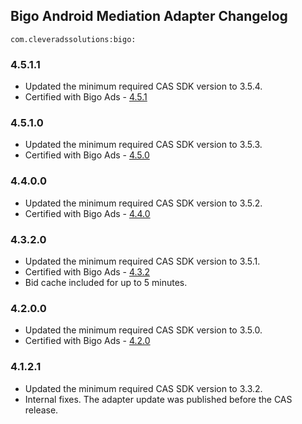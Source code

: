 ## Bigo Android Mediation Adapter Changelog
`com.cleveradssolutions:bigo:`

### 4.5.1.1
- Updated the minimum required CAS SDK version to 3.5.4.
- Certified with Bigo Ads - [4.5.1](https://www.bigossp.com/guide/sdk/android/version)

### 4.5.1.0
- Updated the minimum required CAS SDK version to 3.5.3.
- Certified with Bigo Ads - [4.5.0](https://www.bigossp.com/guide/sdk/android/version)

### 4.4.0.0
- Updated the minimum required CAS SDK version to 3.5.2.
- Certified with Bigo Ads - [4.4.0](https://www.bigossp.com/guide/sdk/android/version)

### 4.3.2.0
- Updated the minimum required CAS SDK version to 3.5.1.
- Certified with Bigo Ads - [4.3.2](https://www.bigossp.com/guide/sdk/android/version)
- Bid cache included for up to 5 minutes.

### 4.2.0.0
- Updated the minimum required CAS SDK version to 3.5.0.
- Certified with Bigo Ads - [4.2.0](https://www.bigossp.com/guide/sdk/android/version)

### 4.1.2.1
- Updated the minimum required CAS SDK version to 3.3.2.
- Internal fixes. The adapter update was published before the CAS release.

